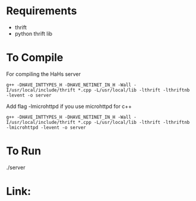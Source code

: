 Requirements
=============
  
 * thrift
 * python thrift lib


To Compile
==========

For compiling the HaHs server 

    g++ -DHAVE_INTTYPES_H -DHAVE_NETINET_IN_H -Wall -I/usr/local/include/thrift *.cpp -L/usr/local/lib -lthrift -lthriftnb -levent -o server

Add flag -lmicrohttpd if you use microhttpd for c++ 

    g++ -DHAVE_INTTYPES_H -DHAVE_NETINET_IN_H -Wall -I/usr/local/include/thrift *.cpp -L/usr/local/lib -lthrift -lthriftnb -lmicrohttpd -levent -o server

To Run
========
./server

Link:
========
<script src="https://gist.github.com/betapcode/4a6c56ba5ff4112a052616caafd57744.js"></script>



